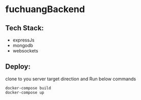 # fuchuangBackend

## Tech Stack:
- expressJs
- mongodb
- websockets

## Deploy:
clone to you server target direction and Run below commands
~~~ 
docker-compose build
docker-compose up
